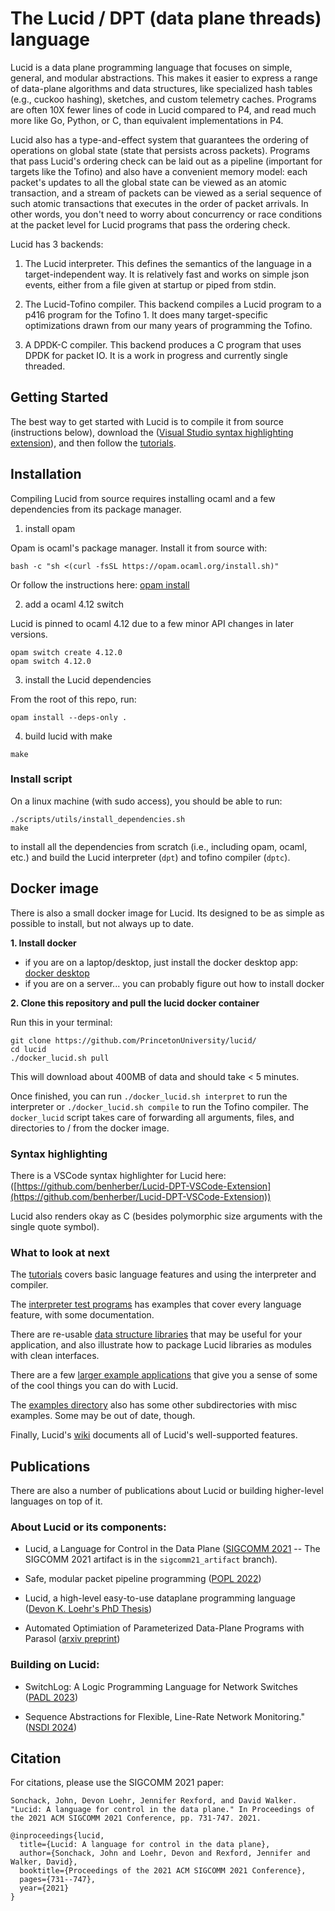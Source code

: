 # The Lucid / DPT (data plane threads) language

Lucid is a data plane programming language that focuses on simple, general, and modular abstractions. This makes it easier to express a range of data-plane algorithms and data structures, like specialized hash tables (e.g., cuckoo hashing), sketches, and custom telemetry caches. Programs are often 10X fewer lines of code in Lucid compared to P4, and read much more like Go, Python, or C, than equivalent implementations in P4. 

Lucid also has a type-and-effect system that guarantees the ordering of operations on global state (state that persists across packets). Programs that pass Lucid's ordering check can be laid out as a pipeline (important for targets like the Tofino) and also have a convenient memory model: each packet's updates to all the global state can be viewed as an atomic transaction, and a stream of packets can be viewed as a serial sequence of such atomic transactions that executes in the order of packet arrivals. In other words, you don't need to worry about concurrency or race conditions at the packet level for Lucid programs that pass the ordering check. 

Lucid has 3 backends:

1. The Lucid interpreter. This defines the semantics of the language in a target-independent way. It is relatively fast and works on simple json events, either from a file given at startup or piped from stdin.

2. The Lucid-Tofino compiler. This backend compiles a Lucid program to a p416 program for the Tofino 1. It does many target-specific optimizations drawn from our many years of programming the Tofino.
  
3. A DPDK-C compiler. This backend produces a C program that uses DPDK for packet IO. It is a work in progress and currently single threaded. 

## Getting Started

The best way to get started with Lucid is to compile it from source (instructions below), download the ([Visual Studio syntax highlighting extension](https://github.com/benherber/Lucid-DPT-VSCode-Extension)), and then follow the [tutorials](https://github.com/PrincetonUniversity/lucid/tree/main/tutorials/readme.md). 

## Installation 

Compiling Lucid from source requires installing ocaml and a few dependencies from its package manager. 

1. install opam

Opam is ocaml's package manager. Install it from source with:
```
bash -c "sh <(curl -fsSL https://opam.ocaml.org/install.sh)"
```
Or follow the instructions here: [opam install](https://opam.ocaml.org/doc/Install.html)


2. add a ocaml 4.12 switch

Lucid is pinned to ocaml 4.12 due to a few minor API changes in later versions. 

```
opam switch create 4.12.0
opam switch 4.12.0
```

3. install the Lucid dependencies

From the root of this repo, run:
```
opam install --deps-only .
``` 

4. build lucid with make

```
make
```

### Install script

On a linux machine (with sudo access), you should be able to run: 
```
./scripts/utils/install_dependencies.sh
make
```
to install all the dependencies from scratch (i.e., including opam, ocaml, etc.) and build the Lucid interpreter (`dpt`) and tofino compiler (`dptc`).

## Docker image
There is also a small docker image for Lucid. Its designed to be as simple as possible to install, but not always up to date.

**1. Install docker**
  - if you are on a laptop/desktop, just install the docker desktop app: [docker desktop](https://www.docker.com/products/docker-desktop/)
  - if you are on a server... you can probably figure out how to install docker

**2. Clone this repository and pull the lucid docker container**

Run this in your terminal:
```
git clone https://github.com/PrincetonUniversity/lucid/
cd lucid
./docker_lucid.sh pull
```

This will download about 400MB of data and should take < 5 minutes. 

Once finished, you can run `./docker_lucid.sh interpret` to run the interpreter or `./docker_lucid.sh compile` to run the Tofino compiler. The `docker_lucid` script takes care of forwarding all arguments, files, and directories to / from the docker image.


### Syntax highlighting
There is a VSCode syntax highlighter for Lucid here: ([https://github.com/benherber/Lucid-DPT-VSCode-Extension](https://github.com/benherber/Lucid-DPT-VSCode-Extension))

Lucid also renders okay as C (besides polymorphic size arguments with the single quote symbol).


### What to look at next

The [tutorials](https://github.com/PrincetonUniversity/lucid/tree/main/tutorials/readme.md) covers basic language features and using the interpreter and compiler. 

The [interpreter test programs](https://github.com/PrincetonUniversity/lucid/tree/main/examples/interp_tests) has examples that cover every language feature, with some documentation. 

There are re-usable [data structure libraries](https://github.com/PrincetonUniversity/lucid/tree/main/examples/library) that may be useful for your application, and also illustrate how to package Lucid libraries as modules with clean interfaces.

There are a few [larger example applications](https://github.com/PrincetonUniversity/lucid/tree/main/examples/apps) that give you a sense of some of the cool things you can do with Lucid. 

The [examples directory](https://github.com/PrincetonUniversity/lucid/tree/main/examples) also has some other subdirectories with misc examples. Some may be out of date, though.

Finally, Lucid's [wiki](https://github.com/PrincetonUniversity/lucid/wiki) documents all of Lucid's well-supported features. 


## Publications

There are also a number of publications about Lucid or building higher-level languages on top of it.

### About Lucid or its components:

- Lucid, a Language for Control in the Data Plane ([SIGCOMM 2021](https://conferences.sigcomm.org/sigcomm/2021/program.html) -- The SIGCOMM 2021 artifact is in the ``sigcomm21_artifact`` branch).

- Safe, modular packet pipeline programming ([POPL 2022](https://dl.acm.org/doi/pdf/10.1145/3498699))

- Lucid, a high-level easy-to-use dataplane programming language ([Devon K. Loehr's PhD Thesis](https://dkloehr.github.io/files/Thesis.pdf))

- Automated Optimiation of Parameterized Data-Plane Programs with Parasol ([arxiv preprint](https://arxiv.org/pdf/2402.11155))

### Building on Lucid: 

- SwitchLog: A Logic Programming Language for Network Switches ([PADL 2023](https://par.nsf.gov/servlets/purl/10430321))

- Sequence Abstractions for Flexible, Line-Rate Network Monitoring." ([NSDI 2024](https://www.usenix.org/system/files/nsdi24-johnson.pdf))

## Citation

For citations, please use the SIGCOMM 2021 paper: 

```
Sonchack, John, Devon Loehr, Jennifer Rexford, and David Walker. "Lucid: A language for control in the data plane." In Proceedings of the 2021 ACM SIGCOMM 2021 Conference, pp. 731-747. 2021.
```

```
@inproceedings{lucid,
  title={Lucid: A language for control in the data plane},
  author={Sonchack, John and Loehr, Devon and Rexford, Jennifer and Walker, David},
  booktitle={Proceedings of the 2021 ACM SIGCOMM 2021 Conference},
  pages={731--747},
  year={2021}
}
```